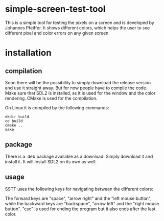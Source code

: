 # simple-screen-test-tool

This is a simple tool for testing the pixels on a screen and is developed by Johannes Pfeiffer. It shows different colors, which helps the user to see different pixel and color errors on any given screen.

# installation

## compilation
Soon there will be the possibility to simply download the release version and use it straight away. But for now people have to compile the code. Make sure that SDL2 is installed, as it is used for the window and the color rendering. CMake is used for the compilation.

On Linux it is compiled by the following commands:

```
mkdir build
cd build
cmake ..
make
```

## package
There is a .deb package available as a download. Simply download it and install it. It will install SDL2 on its own as well.

## usage

SSTT uses the following keys for navigating between the different colors:

The forward keys are "space", "arrow right" and the "left mouse button", while the backward keys are "backspace", "arrow left" and the "right mouse button". "esc" is used for ending the program but it also ends after the last color.
